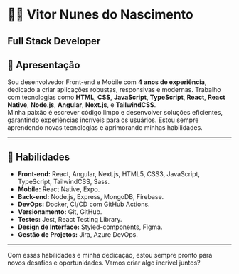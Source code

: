 # 🧑‍💻 **Vitor Nunes do Nascimento**
Full Stack Developer 
---

## 👋 **Apresentação**

Sou desenvolvedor Front-end e Mobile com **4 anos de experiência**, dedicado a criar aplicações robustas, responsivas e modernas. Trabalho com tecnologias como **HTML**, **CSS**, **JavaScript**, **TypeScript**, **React**, **React Native**, **Node.js**, **Angular**, **Next.js**, e **TailwindCSS**.  
Minha paixão é escrever código limpo e desenvolver soluções eficientes, garantindo experiências incríveis para os usuários. Estou sempre aprendendo novas tecnologias e aprimorando minhas habilidades.

---

## 🚀 **Habilidades**

- **Front-end:** React, Angular, Next.js, HTML5, CSS3, JavaScript, TypeScript, TailwindCSS, Sass.
- **Mobile:** React Native, Expo.
- **Back-end:** Node.js, Express, MongoDB, Firebase.
- **DevOps:** Docker, CI/CD com GitHub Actions.
- **Versionamento:** Git, GitHub.
- **Testes:** Jest, React Testing Library.
- **Design de Interface:** Styled-components, Figma.
- **Gestão de Projetos:** Jira, Azure DevOps.

---

Com essas habilidades e minha dedicação, estou sempre pronto para novos desafios e oportunidades. Vamos criar algo incrível juntos?
